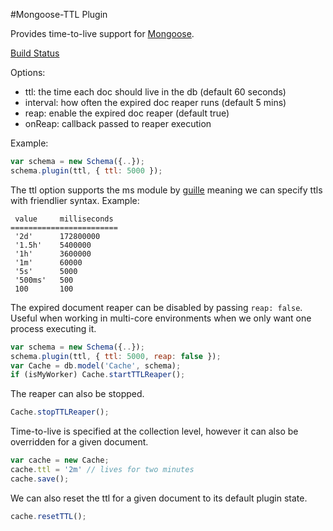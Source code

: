 
#Mongoose-TTL Plugin

Provides time-to-live support for [Mongoose](http://mongoosejs.com).

[Build Status](https://secure.travis-ci.org/aheckmann/mongoose-ttl.png)

Options:

  - ttl: the time each doc should live in the db (default 60 seconds)
  - interval: how often the expired doc reaper runs (default 5 mins)
  - reap: enable the expired doc reaper (default true)
  - onReap: callback passed to reaper execution

Example:

```js
var schema = new Schema({..});
schema.plugin(ttl, { ttl: 5000 });
```

The ttl option supports the ms module by [guille](https://github.com/guille) meaning
we can specify ttls with friendlier syntax. Example:

```
 value     milliseconds
========================
 '2d'      172800000
 '1.5h'    5400000
 '1h'      3600000
 '1m'      60000
 '5s'      5000
 '500ms'   500
 100       100
```

The expired document reaper can be disabled by passing `reap: false`.
Useful when working in multi-core environments when we only want one
process executing it.

```js
var schema = new Schema({..});
schema.plugin(ttl, { ttl: 5000, reap: false });
var Cache = db.model('Cache', schema);
if (isMyWorker) Cache.startTTLReaper();
```

The reaper can also be stopped.

```js
Cache.stopTTLReaper();
```

Time-to-live is specified at the collection level, however
it can also be overridden for a given document.

```js
var cache = new Cache;
cache.ttl = '2m' // lives for two minutes
cache.save();
```

We can also reset the ttl for a given document to its
default plugin state.

```js
cache.resetTTL();
```

